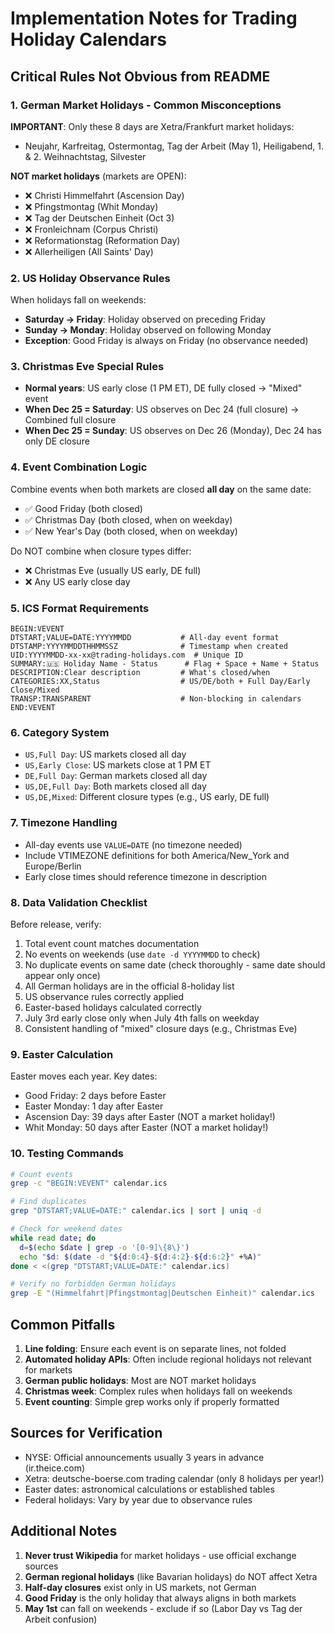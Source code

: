 # Implementation Notes for Trading Holiday Calendars

## Critical Rules Not Obvious from README

### 1. German Market Holidays - Common Misconceptions
**IMPORTANT**: Only these 8 days are Xetra/Frankfurt market holidays:
- Neujahr, Karfreitag, Ostermontag, Tag der Arbeit (May 1), Heiligabend, 1. & 2. Weihnachtstag, Silvester

**NOT market holidays** (markets are OPEN):
- ❌ Christi Himmelfahrt (Ascension Day)
- ❌ Pfingstmontag (Whit Monday)
- ❌ Tag der Deutschen Einheit (Oct 3)
- ❌ Fronleichnam (Corpus Christi)
- ❌ Reformationstag (Reformation Day)
- ❌ Allerheiligen (All Saints' Day)

### 2. US Holiday Observance Rules
When holidays fall on weekends:
- **Saturday → Friday**: Holiday observed on preceding Friday
- **Sunday → Monday**: Holiday observed on following Monday
- **Exception**: Good Friday is always on Friday (no observance needed)

### 3. Christmas Eve Special Rules
- **Normal years**: US early close (1 PM ET), DE fully closed → "Mixed" event
- **When Dec 25 = Saturday**: US observes on Dec 24 (full closure) → Combined full closure
- **When Dec 25 = Sunday**: US observes on Dec 26 (Monday), Dec 24 has only DE closure

### 4. Event Combination Logic
Combine events when both markets are closed **all day** on the same date:
- ✅ Good Friday (both closed)
- ✅ Christmas Day (both closed, when on weekday)
- ✅ New Year's Day (both closed, when on weekday)

Do NOT combine when closure types differ:
- ❌ Christmas Eve (usually US early, DE full)
- ❌ Any US early close day

### 5. ICS Format Requirements
```
BEGIN:VEVENT
DTSTART;VALUE=DATE:YYYYMMDD           # All-day event format
DTSTAMP:YYYYMMDDTHHMMSSZ              # Timestamp when created
UID:YYYYMMDD-xx-xx@trading-holidays.com  # Unique ID
SUMMARY:🇺🇸 Holiday Name - Status      # Flag + Space + Name + Status
DESCRIPTION:Clear description         # What's closed/when
CATEGORIES:XX,Status                  # US/DE/both + Full Day/Early Close/Mixed
TRANSP:TRANSPARENT                    # Non-blocking in calendars
END:VEVENT
```

### 6. Category System
- `US,Full Day`: US markets closed all day
- `US,Early Close`: US markets close at 1 PM ET
- `DE,Full Day`: German markets closed all day
- `US,DE,Full Day`: Both markets closed all day
- `US,DE,Mixed`: Different closure types (e.g., US early, DE full)

### 7. Timezone Handling
- All-day events use `VALUE=DATE` (no timezone needed)
- Include VTIMEZONE definitions for both America/New_York and Europe/Berlin
- Early close times should reference timezone in description

### 8. Data Validation Checklist
Before release, verify:
1. Total event count matches documentation
2. No events on weekends (use `date -d YYYYMMDD` to check)
3. No duplicate events on same date (check thoroughly - same date should appear only once)
4. All German holidays are in the official 8-holiday list
5. US observance rules correctly applied
6. Easter-based holidays calculated correctly
7. July 3rd early close only when July 4th falls on weekday
8. Consistent handling of "mixed" closure days (e.g., Christmas Eve)

### 9. Easter Calculation
Easter moves each year. Key dates:
- Good Friday: 2 days before Easter
- Easter Monday: 1 day after Easter
- Ascension Day: 39 days after Easter (NOT a market holiday!)
- Whit Monday: 50 days after Easter (NOT a market holiday!)

### 10. Testing Commands
```bash
# Count events
grep -c "BEGIN:VEVENT" calendar.ics

# Find duplicates
grep "DTSTART;VALUE=DATE:" calendar.ics | sort | uniq -d

# Check for weekend dates
while read date; do
  d=$(echo $date | grep -o '[0-9]\{8\}')
  echo "$d: $(date -d "${d:0:4}-${d:4:2}-${d:6:2}" +%A)"
done < <(grep "DTSTART;VALUE=DATE:" calendar.ics)

# Verify no forbidden German holidays
grep -E "(Himmelfahrt|Pfingstmontag|Deutschen Einheit)" calendar.ics
```

## Common Pitfalls
1. **Line folding**: Ensure each event is on separate lines, not folded
2. **Automated holiday APIs**: Often include regional holidays not relevant for markets
3. **German public holidays**: Most are NOT market holidays
4. **Christmas week**: Complex rules when holidays fall on weekends
5. **Event counting**: Simple grep works only if properly formatted

## Sources for Verification
- NYSE: Official announcements usually 3 years in advance (ir.theice.com)
- Xetra: deutsche-boerse.com trading calendar (only 8 holidays per year!)
- Easter dates: astronomical calculations or established tables
- Federal holidays: Vary by year due to observance rules

## Additional Notes
1. **Never trust Wikipedia** for market holidays - use official exchange sources
2. **German regional holidays** (like Bavarian holidays) do NOT affect Xetra
3. **Half-day closures** exist only in US markets, not German
4. **Good Friday** is the only holiday that always aligns in both markets
5. **May 1st** can fall on weekends - exclude if so (Labor Day vs Tag der Arbeit confusion)